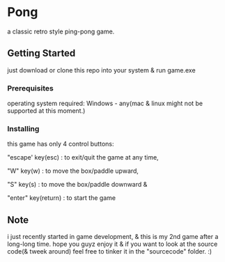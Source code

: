 # Pong

a classic retro style ping-pong game.

## Getting Started

just download or clone this repo into your system & run game.exe

### Prerequisites

operating system required: Windows - any(mac & linux might not be supported at this moment.)

### Installing

this game has only 4 control buttons: 

"escape' key(esc) : to exit/quit the game at any time, 

"W" key(w) : to move the box/paddle upward, 

"S" key(s) : to move the box/paddle downward & 

"enter" key(return) : to start the game

## Note

i just recently started in game development, & this is my 2nd game after a long-long time.
hope you guyz enjoy it & if you want to look at the source code(& tweek around) feel free to tinker it in the "sourcecode" folder.
:)